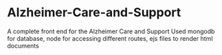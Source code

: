 # Alzheimer-Care-and-Support
A complete front end for the Alzheimer Care and Support 
Used mongodb for database, node for accessing different routes, ejs files to render html documents

